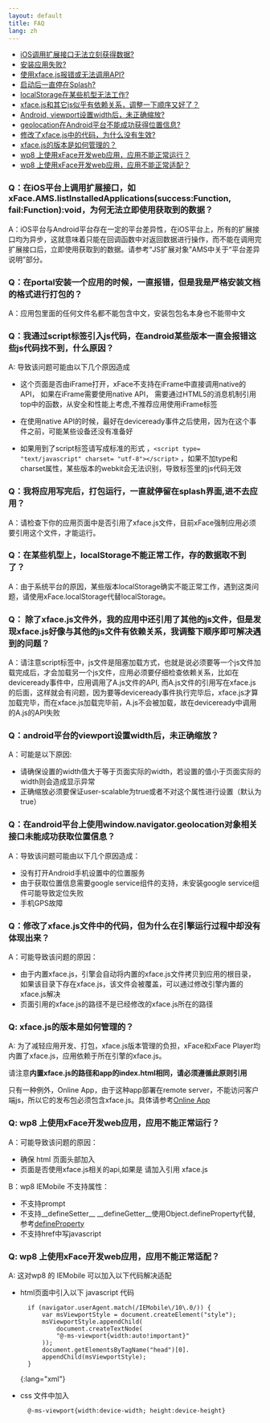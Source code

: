 ```yaml
---
layout: default
title: FAQ
lang: zh
---
```



* [iOS调用扩展接口无法立刻获得数据?](#qiosxfaceamslistinstalledapplicationssuccessfunction_failfunctionvoid)
* [安装应用失败?](#qportal)
* [使用xface.js报错或无法调用API?](#qscriptjsandroidjs)
* [启动后一直停在Splash?](#qsplash)
* [localStorage在某些机型无法工作?](#qlocalstorage)
* [xface.js和其它js似乎有依赖关系，调整一下顺序又好了？](#q_xfacejsjsxfacejsjs)
* [Android, viewport设置width后，未正确缩放?](#qandroidviewportwidth)
* [geolocation在Android平台不能成功获得位置信息?](#qandroidwindownavigatorgeolocation)
* [修改了xface.js中的代码，为什么没有生效?](#qxfacejs)
* [xface.js的版本是如何管理的？](#q-xfacejs)
* [wp8 上使用xFace开发web应用，应用不能正常运行？](#q-wp8-xfaceweb)
* [wp8 上使用xFace开发web应用，应用不能正常适配？](#q-wp8-xfaceweb-1)

### Q：在iOS平台上调用扩展接口，如xFace.AMS.listInstalledApplications(success:Function, fail:Function):void，为何无法立即使用获取到的数据？

A：iOS平台与Android平台存在一定的平台差异性，在iOS平台上，所有的扩展接口均为异步，这就意味着只能在回调函数中对返回数据进行操作，而不能在调用完扩展接口后，立即使用获取到的数据。请参考“JS扩展对象”AMS中关于“平台差异说明”部分。

### Q：在portal安装一个应用的时候，一直报错，但是我是严格安装文档的格式进行打包的？

A：应用包里面的任何文件名都不能包含中文，安装包包名本身也不能带中文

### Q：我通过script标签引入js代码，在android某些版本一直会报错这些js代码找不到，什么原因？

A: 导致该问题可能由以下几个原因造成

 - 这个页面是否由iFrame打开，xFace不支持在iFrame中直接调用native的API， 如果在iFrame需要使用native API， 需要通过HTML5的消息机制引用top中的函数，从安全和性能上考虑,不推荐应用使用iFrame标签

 - 在使用native API的时候，最好在deviceready事件之后使用，因为在这个事件之前，可能某些设备还没有准备好

 - 如果用到了script标签请写成标准的形式 ，`<script type= "text/javascript" charset= "utf-8"></script>` ，如果不加type和charset属性，某些版本的webkit会无法识别，导致标签里的js代码无效

### Q：我将应用写完后，打包运行，一直就停留在splash界面,进不去应用？


A：请检查下你的应用页面中是否引用了xface.js文件，目前xFace强制应用必须要引用这个文件，才能运行。

### Q：在某些机型上，localStorage不能正常工作，存的数据取不到了？

A：由于系统平台的原因，某些版本localStorage确实不能正常工作，遇到这类问题，请使用xFace.localStorage代替localStorage。

### Q： 除了xface.js文件外，我的应用中还引用了其他的js文件，但是发现xface.js好像与其他的js文件有依赖关系，我调整下顺序即可解决遇到的问题？


A：请注意script标签中，js文件是阻塞加载方式，也就是说必须要等一个js文件加载完成后，才会加载另一个js文件，应用必须要仔细检查依赖关系，比如在deviceready事件中，应用调用了A.js文件的API, 而A.js文件的引用写在xface.js的后面，这样就会有问题，因为要等deviceready事件执行完毕后，xface.js才算加载完毕，而在xface.js加载完毕前，A.js不会被加载，故在deviceready中调用的A.js的API失败

### Q：android平台的viewport设置width后，未正确缩放？

A：可能是以下原因:

- 请确保设置的width值大于等于页面实际的width，若设置的值小于页面实际的width则会造成显示异常
- 正确缩放必须要保证user-scalable为true或者不对这个属性进行设置（默认为true）

### Q：在android平台上使用window.navigator.geolocation对象相关接口未能成功获取位置信息？

A：导致该问题可能由以下几个原因造成：

- 没有打开Android手机设置中的位置服务
- 由于获取位置信息需要google service组件的支持，未安装google service组件可能导致定位失败
- 手机GPS故障

### Q：修改了xface.js文件中的代码，但为什么在引擎运行过程中却没有体现出来？

A：可能导致该问题的原因：

- 由于内置xface.js，引擎会自动将内置的xface.js文件拷贝到应用的根目录，如果该目录下存在xface.js，该文件会被覆盖，可以通过修改引擎内置的xface.js解决
- 页面引用的xface.js的路径不是已经修改的xface.js所在的路径

### Q: xface.js的版本是如何管理的？

A: 为了减轻应用开发、打包，xface.js版本管理的负担，xFace和xFace Player均内置了xface.js，应用依赖于所在引擎的xface.js。

请注意**内置xface.js的路径和app的index.html相同，请必须遵循此原则引用**

只有一种例外，Online App，由于这种app部署在remote server，不能访问客户端js，所以它的发布包必须包含xface.js。具体请参考[Online App]({{site.baseurl}}/guide/xFace/ams/xface_online_app_zh.html)

### Q: wp8 上使用xFace开发web应用，应用不能正常运行？

A：可能导致该问题的原因：

- 确保 html 页面头部加入 <!DOCTYPE html>
- 页面是否使用xface.js相关的api,如果是 请加入引用 xface.js

B：wp8 IEMobile 不支持属性：

- 不支持prompt
- 不支持__defineSetter__ __defineGetter__使用Object.defineProperty代替,参考[defineProperty](https://developer.mozilla.org/en-US/docs/Web/JavaScript/Reference/Global_Objects/Object/defineProperty)
- 不支持href中写javascript

### Q: wp8 上使用xFace开发web应用，应用不能正常适配？
A: 这对wp8 的 IEMobile 可以加入以下代码解决适配

- html页面中引入以下 javascript 代码

        if (navigator.userAgent.match(/IEMobile\/10\.0/)) {	        var msViewportStyle = document.createElement("style");	        msViewportStyle.appendChild(	            document.createTextNode(                "@-ms-viewport{width:auto!important}"            ));            document.getElementsByTagName("head")[0].            appendChild(msViewportStyle);        }
    {:lang="xml"}

- css 文件中加入

	    @-ms-viewport{width:device-width; height:device-height}








